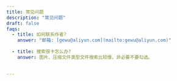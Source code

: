 ```yaml
---
title: 常见问题
description: "常见问题"
draft: false
faqs:
  - title: 如何联系作者?
    answer: "邮箱: [gewu@aliyun.com](mailto:gewu@aliyun.com)"
    
  - title: 搜索很卡怎么办?
    answer: 图片、压缩文件类型文件搜索比较慢，非必要不要勾选。

 
---
```

